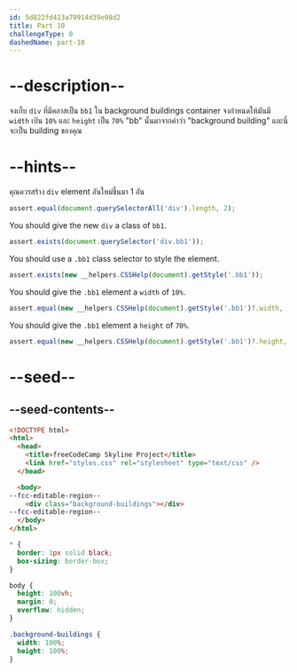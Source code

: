 ```yaml
---
id: 5d822fd413a79914d39e98d2
title: Part 10
challengeType: 0
dashedName: part-10
---
```


# --description--

จงเก็บ  `div` ที่มีคลาสเป็น `bb1` ใน background buildings container
จงกำหนดให้มันมี `width` เป้น `10%` และ `height` เป็น `70%`
"bb" นั้นมาจากคำว่า "background building" และนี่จะเป็น building ของคุณ

# --hints--

คุณควรสร้าง `div` element อันใหม่ขึ้นมา 1 อัน

```js
assert.equal(document.querySelectorAll('div').length, 2);
```

You should give the new `div` a class of `bb1`.

```js
assert.exists(document.querySelector('div.bb1'));
```

You should use a `.bb1` class selector to style the element.

```js
assert.exists(new __helpers.CSSHelp(document).getStyle('.bb1'));
```

You should give the `.bb1` element a `width` of `10%`.

```js
assert.equal(new __helpers.CSSHelp(document).getStyle('.bb1')?.width, '10%');
```

You should give the `.bb1` element a `height` of `70%`.

```js
assert.equal(new __helpers.CSSHelp(document).getStyle('.bb1')?.height, '70%');
```

# --seed--

## --seed-contents--

```html
<!DOCTYPE html>
<html>    
  <head>
    <title>freeCodeCamp Skyline Project</title>
    <link href="styles.css" rel="stylesheet" type="text/css" />
  </head>

  <body>
--fcc-editable-region--
    <div class="background-buildings"></div>
--fcc-editable-region--
  </body>
</html>
```

```css
* {
  border: 1px solid black;
  box-sizing: border-box;
}

body {
  height: 100vh;
  margin: 0;
  overflow: hidden;
}

.background-buildings {
  width: 100%;
  height: 100%;
}
    
```

